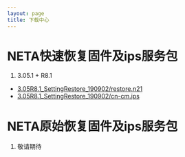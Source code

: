 ```yaml
---
layout: page
title: 下载中心
---
```


# NETA快速恢复固件及ips服务包
1. 3.05.1 + R8.1
- [3.05R8.1_SettingRestore_190902/restore.n21](https://blob.edgev.cn/remoteservice/3.05R8.1_SettingRestore_190902/restore.n21)
- [3.05R8.1_SettingRestore_190902/cn-cm.ips](https://blob.edgev.cn/remoteservice/3.05R8.1_SettingRestore_190902/cn-cm.ips)


# NETA原始恢复固件及ips服务包
1. 敬请期待